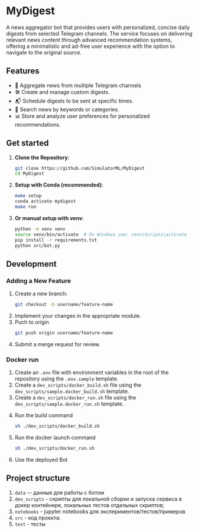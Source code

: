 # MyDigest

A news aggregator bot that provides users with personalized, concise daily digests from selected Telegram channels. The service focuses on delivering relevant news content through advanced recommendation systems, offering a minimalistic and ad-free user experience with the option to navigate to the original source.

## Features

- 📰 Aggregate news from multiple Telegram channels
- 🛠️ Create and manage custom digests.
- 📬 Schedule digests to be sent at specific times.
- 🔎 Search news by keywords or categories.
- 📊 Store and analyze user preferences for personalized recommendations.

## Get started

1. **Clone the Repository**:
   ```bash
   git clone https://github.com/SimulatorML/MyDigest
   cd MyDigest
   ```

2. **Setup with Conda (recommended)**:
   ```bash
   make setup
   conda activate mydigest
   make run
   ```

3. **Or manual setup with venv**:
   ```bash
   python -m venv venv
   source venv/bin/activate  # On Windows use: venv\Scripts\activate
   pip install -r requirements.txt
   python src/bot.py
   ```

## Development
### Adding a New Feature
1) Create a new branch:
    ```bash
    git checkout -b username/feature-name
    ```
2) Implement your changes in the appropriate module.
3) Puch to origin
    ```bash
    git push origin username/feature-name
    ```
4) Submit a merge request for review.

### Docker run

1) Create an `.env` file with environment variables in the root of the repository using the `.env.sample` template.
2) Create a `dev_scripts/docker_build.sh` file using the `dev_scripts/sample.docker_build.sh` template.
3) Create a `dev_scripts/docker_run.sh` file using the `dev_scripts/sample.docker_run.sh` template.
4. Run the build command
    ```bash
    sh ./dev_scripts/docker_build.sh
    ```
5. Run the docker launch command
    ```bash
    sh ./dev_scripts/docker_run.sh
    ```
6. Use the deployed Bot


## Project structure

1) `data` -- данные для работы с ботом
2) `dev_scripts` - скрипты для локальной cборки и запуска сервиса в докер контейнере, локальных тестов отдельных скриптов;
3) `notebooks` - jupyter notebooks для экспериментов/тестов/примеров
3) `src` - код проекта:
3) `test` - тесты


